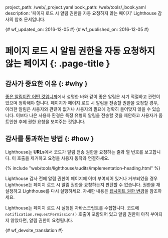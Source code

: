 project_path: /web/_project.yaml
book_path: /web/tools/_book.yaml
description: '페이지 로드 시 알림 권한을 자동 요청하지 않는 페이지' Lighthouse 감사의 참조 문서입니다.

{# wf_updated_on: 2016-12-05 #}
{# wf_published_on: 2016-12-05 #}

# 페이지 로드 시 알림 권한을 자동 요청하지 않는 페이지  {: .page-title }

## 감사가 중요한 이유 {: #why }

[좋은 알림이란 어떤 것입니까][good]에서 설명한 바와 같이 좋은 알림은
시기 적절하고 관련이 있으며 정확해야 합니다. 페이지가 페이지 로드 시 알림을 전송할 권한을
요청할 경우, 이러한 알림은 사용자와 관련이 없거나
사용자의 필요에 정확히 들어맞지 않을 수 있습니다. 이보다 나은 사용자 환경은
특정 유형의 알림을 전송할 것을 제안하고 사용자가 옵트인한 후에 권한 요청을
보여주는 것입니다.

[good]: /web/fundamentals/engage-and-retain/push-notifications/good-notification

## 감사를 통과하는 방법 {: #how }

Lighthouse는 **URLs**에서 코드가 알림 전송 권한을 요청하는 줄과 열 번호를
보고합니다. 이 호출을 제거하고
요청을 사용자 동작과 연결하세요.

{% include "web/tools/lighthouse/audits/implementation-heading.html" %}

Lighthouse 감사 전에 알림 권한이 페이지에 이미 부여되어 있거나
거부되었을 경우 Lighthouse는
페이지 로드 시 알림 권한을 요청하는지 판단할 수 없습니다. 권한을 재설정하고
Lighthouse를 다시 실행하세요. 자세한 내용은 [웹사이트 권한 변경][help]을 참조하세요.

Lighthouse는 페이지 로드 시 실행된 자바스크립트를 수집합니다. 
코드에 `notification.requestPermission()` 호출이 포함되어 있고
알림 권한이 아직 부여되지 않았다면, 알림 권한이 요청됩니다.

[help]: https://support.google.com/chrome/answer/6148059


{# wf_devsite_translation #}
